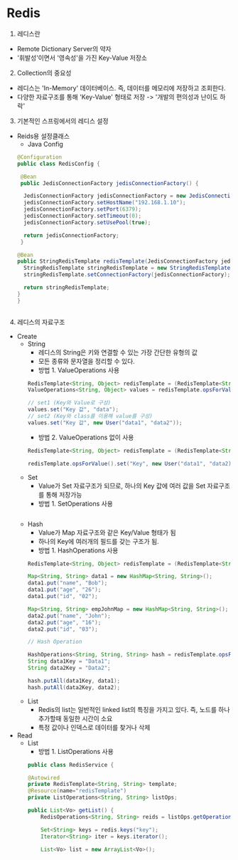 # Redis

1. 레디스란
  - Remote Dictionary Server의 약자
  - '휘발성'이면서 '영속성'을 가진 Key-Value 저장소
  
2. Collection의 중요성
  - 레디스는 'In-Memory' 데이터베이스. 즉, 데이터를 메모리에 저장하고 조회한다.
  - 다양한 자료구조를 통해 'Key-Value' 형태로 저장 -> '개발의 편의성과 난이도 하락'
 
3. 기본적인 스프링에서의 레디스 설정
  - Reids용 설정클래스
    - Java Config
    ```java
    @Configuration
    public class RedisConfig {

	 @Bean
	 public JedisConnectionFactory jedisConnectionFactory() {

	  JedisConnectionFactory jedisConnectionFactory = new JedisConnectionFactory();
	  jedisConnectionFactory.setHostName("192.168.1.10");
	  jedisConnectionFactory.setPort(6379);
	  jedisConnectionFactory.setTimeout(0);
	  jedisConnectionFactory.setUsePool(true);

	  return jedisConnectionFactory;
	 }

	@Bean
	public StringRedisTemplate redisTemplate(JedisConnectionFactory jedisConnectionFactory) {
	  StringRedisTemplate stringRedisTemplate = new StringRedisTemplate();
	  stringRedisTemplate.setConnectionFactory(jedisConnectionFactory);

	  return stringRedisTemplate;
	}
    }
  
4. 레디스의 자료구조
  - Create
	  - String
	    - 레디스의 String은 키와 연결할 수 있는 가장 간단한 유형의 값
	    - 모든 종류와 문자열을 정리할 수 있다.
	    - 방법 1. ValueOperations 사용
	    ```java
	    RedisTemplate<String, Object> redisTemplate = (RedisTemplate<String, Object>) ctx.getBean("redisTemplate");
	    ValueOperations<String, Object> values = redisTemplate.opsForValue();

	    // set1 (Key와 Value로 구성)
	    values.set("Key 값", "data");
	    // set2 (Key와 class를 이용해 value를 구성)
	    values.set("Key 값", new User("data1", "data2")); 
	    ```
	    - 방법 2. ValueOperations 없이 사용
	    ```java
	    RedisTemplate<String, Object> redisTemplate = (RedisTemplate<String, Object>) ctx.getBean("redisTemplate");

	    redisTemplate.opsForValue().set("Key", new User("data1", "data2));
	    ```
	  - Set
	    - Value가 Set 자료구조가 되므로, 하나의 Key 값에 여러 값을 Set 자료구조를 통해 저장가능
	    - 방법 1. SetOperations 사용
	    ```java
	    ```
	  - Hash
	    - Value가 Map 자료구조와 같은 Key/Value 형태가 됨
	    - 하나의 Key에 여러개의 필드를 갖는 구조가 됨.
	    - 방법 1. HashOperations 사용
	    ``` java
	    RedisTemplate<String, Object> redisTemplate = (RedisTemplate<String, Object>)ctx.getBean("redisTemplate");

	    Map<String, String> data1 = new HashMap<String, String>();
	    data1.put("name", "Bob");
	    data1.put("age", "26");
	    data1.put("id", "02");

	    Map<String, String> empJohnMap = new HashMap<String, String>();
	    data2.put("name", "John");
	    data2.put("age", "16");
	    data2.put("id", "03");

	    // Hash Operation

	    HashOperations<String, String, String> hash = redisTemplate.opsForHash();
	    String data1Key = "Data1";
	    String data2Key = "Data2";

	    hash.putAll(data1Key, data1);
	    hash.putAll(data2Key, data2);
	    ```
	  - List
	    - Redis의 list는 일반적인 linked list의 특징을 가지고 있다. 즉, 노드를 하나 추가할때 동일한 시간이 소요
	    - 특정 값이나 인덱스로 데이터를 찾거나 삭제
  - Read	   
	  - List
	    - 방법 1. ListOperations 사용
	    ``` java
	    public class RedisService {

	    @Autowired
		private RedisTemplate<String, String> template;
		@Resource(name="redisTemplate")
		private ListOperations<String, String> listOps;

		public List<Vo> getList() {
			RedisOperations<String, String> reids = listOps.getOperations();

			Set<String> keys = redis.keys("key");
			Iterator<String> iter = keys.iterator();

			List<Vo> list = new ArrayList<Vo>();
	    ```
    
		
